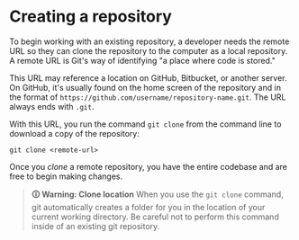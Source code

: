 # Creating a repository

To begin working with an existing repository, a developer needs the remote URL so they can clone the repository to the computer as a local repository. A remote URL is Git's way of identifying "a place where code is stored."

This URL may reference a location on GitHub, Bitbucket, or another server. On GitHub, it's usually found on the home screen of the repository and in the format of `https://github.com/username/repository-name.git`. The URL always ends with `.git`.

With this URL, you run the command `git clone` from the command line to download a copy of the repository:
```shell
git clone <remote-url>
```

Once you _clone_ a remote repository, you have the entire codebase and are free to begin making changes.

>**🛈 Warning: Clone location**
When you use the `git clone` command, git automatically creates a folder for you in the location of your current working directory. Be careful not to perform this command inside of an existing git repository.